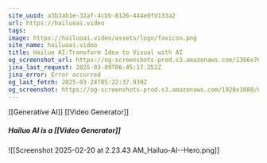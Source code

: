 ```yaml
---
site_uuid: a3b3ab1e-32af-4cbb-8126-444e0fd133a2
url: https://hailuoai.video
tags: 
image: https://hailuoai.video/assets/logo/favicon.png
site_name: hailuoai.video
title: Hailuo AI:Transform Idea to Visual with AI
og_screenshot_url: https://og-screenshots-prod.s3.amazonaws.com/1366x768/80/false/5edb0d0b07d2f5fe341d6fcd488b11ab9231c7172cb81ca9a927e19cb6f65ff1.jpeg
jina_last_request: 2025-03-09T06:45:17.252Z
jina_error: Error occurred
og_last_fetch: 2025-03-24T05:22:37.939Z
og_screenshot: https://og-screenshots-prod.s3.amazonaws.com/1920x1080/80/false/5edb0d0b07d2f5fe341d6fcd488b11ab9231c7172cb81ca9a927e19cb6f65ff1.jpeg
---
```

[[Generative AI]] 
[[Video Generator]]

##### Hailuo AI is a [[Video Generator]]
![[Screenshot 2025-02-20 at 2.23.43 AM_Hailuo-AI--Hero.png]]
